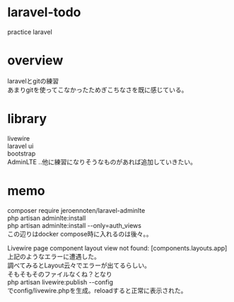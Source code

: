 # laravel-todo
practice laravel

# overview
laravelとgitの練習  
あまりgitを使ってこなかったためぎこちなさを既に感じている。

# library  
livewire  
laravel ui  
bootstrap  
AdminLTE
..他に練習になりそうなものがあれば追加していきたい。

# memo  
composer require jeroennoten/laravel-adminlte  
php artisan adminlte:install  
php artisan adminlte:install --only=auth_views  
この辺りはdocker compose時に入れるのは後々。。  

Livewire page component layout view not found: [components.layouts.app]  
上記のようなエラーに遭遇した。  
調べてみるとLayout云々でエラーが出てるらしい。  
そもそもそのファイルなくね？となり  
php artisan livewire:publish --config  
でconfig/livewire.phpを生成。reloadすると正常に表示された。  

